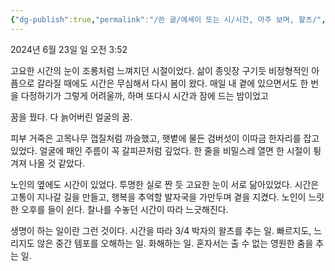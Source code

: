 ```yaml
---
{"dg-publish":true,"permalink":"/쓴 글/에세이 또는 시/시간, 마주 보며, 왈츠/","dgPassFrontmatter":true}
---
```


2024년 6월 23일 일 오전 3:52

고요한 시간의 눈이 조롱처럼 느껴지던 시절이었다. 삶이 종잇장 구기듯 비정형적인 아픔으로 갈라질 때에도 시간은 무심해서 다시 봄이 왔다.
매일 내 곁에 있으면서도 한 번을 다정하기가 그렇게 어려울까, 하며 또다시 시간과 잠에 드는 밤이었고

꿈을 꿨다.
다 늙어버린 얼굴의 꿈.

피부 거죽은 고목나무 껍질처럼 까슬했고, 햇볕에 물든 검버섯이 이따금 한자리를 잡고 있었다. 얼굴에 패인 주름이 꼭 갈피끈처럼 깊었다. 한 줄을 비밀스레 열면 한 시절이 튕겨져 나올 것 같았다. 

노인의 옆에도 시간이 있었다. 투명한 실로 짠 듯 고요한 눈이 서로 닮아있었다. 시간은 고통이 지나갈 길을 만들고, 행복을 추억할 발자국을 가만두며 곁을 지켰다. 노인이 느릿한 오후를 들이 쉰다. 찰나를 수놓던 시간이 따라 느긋해진다.

생명이 하는 일이란 그런 것이다. 시간을 따라 3/4 박자의 왈츠를 추는 일. 빠르지도, 느리지도 않은 중간 템포를 오해하는 일. 화해하는 일. 혼자서는 출 수 없는 영원한 춤을 추는 일.
